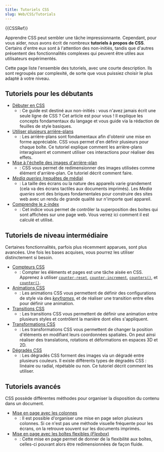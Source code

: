 ```yaml
---
title: Tutoriels CSS
slug: Web/CSS/Tutorials
---
```


{{CSSRef}}

Apprendre CSS peut sembler une tâche impressionnante. Cependant, pour vous aider, nous avons écrit de nombreux **tutoriels à propos de CSS**. Certains d'entre eux sont à l'attention des non-initiés, tandis que d'autres présentent des fonctionnalités complexes qui peuvent être utiles aux utilisateurs expérimentés.

Cette page liste l'ensemble des tutoriels, avec une courte description. Ils sont regroupés par complexité, de sorte que vous puissiez choisir le plus adapté à votre niveau.

## Tutoriels pour les débutants

- [Débuter en CSS](/fr/docs/Learn/CSS/First_steps)
  - : Ce guide est destiné aux non-initiés : vous n'avez jamais écrit une seule ligne de CSS ? Cet article est pour vous ! Il explique les concepts fondamentaux du langage et vous guide via la rédaction de feuilles de style basiques.
- [Utiliser plusieurs arrière-plans](/fr/docs/Web/CSS/CSS_backgrounds_and_borders/Using_multiple_backgrounds)
  - : Les arrière-plans sont fondamentaux afin d'obtenir une mise en forme appréciable. CSS vous permet d'en définir plusieurs pour chaque boîte. Ce tutoriel explique comment les arrière-plans interagissent et comment utiliser ces interactions pour réaliser des effets.
- [Mise à l'échelle des images d'arrière-plan](/fr/docs/Web/CSS/CSS_backgrounds_and_borders/Resizing_background_images)
  - : CSS vous permet de redimensionner des images utilisées comme élément d'arrière-plan. Ce tutoriel décrit comment faire.
- [_Media queries_ (requêtes de média)](/fr/docs/Web/CSS/CSS_media_queries)
  - : La taille des écrans ou la nature des appareils varie grandement (cela va des écrans tactiles aux documents imprimés). Les _Media queries_ sont des briques fondamentales pour construire des sites web avec un rendu de grande qualité sur n'importe quel appareil.
- [Comprendre le z-index](/fr/docs/Web/CSS/CSS_positioned_layout/Understanding_z-index)
  - : Cet indice vous permet de contrôler la superposition des boites qui sont affichées sur une page web. Vous verrez ici comment il est calculé et utilisé.

## Tutoriels de niveau intermédiaire

Certaines fonctionnalités, parfois plus récemment apparues, sont plus avancées. Une fois les bases acquises, vous pourrez les utiliser distinctement si besoin.

- [Compteurs CSS](/fr/docs/Web/CSS/CSS_counter_styles/Using_CSS_counters)
  - : Compter les éléments et pages est une tâche aisée en CSS. Apprenez à utiliser [`counter-reset`](/fr/docs/Web/CSS/counter-reset), [`counter-increment`](/fr/docs/Web/CSS/counter-increment), [`counters()`](</fr/docs/Web/CSS/counters()>), et [`counter()`](</fr/docs/Web/CSS/counter()>).
- [Animations CSS](/fr/docs/Web/CSS/CSS_animations/Using_CSS_animations)
  - : Les animations CSS vous permettent de définir des configurations de style via des _[keyframes](/fr/docs/Web/CSS/CSS_animations)_, et de réaliser une transition entre elles pour définir une animation.
- [Transitions CSS](/fr/docs/Web/CSS/CSS_transitions/Using_CSS_transitions)
  - : Les transitions CSS vous permettent de définir une animation entre plusieurs styles et contrôlent la manière dont elles s'appliquent.
- [Transformations CSS](/fr/docs/Web/CSS/CSS_transforms/Using_CSS_transforms)
  - : Les transformations CSS vous permettent de changer la position d'éléments en modifiant leurs coordonnées spatiales. On peut ainsi réaliser des translations, rotations et déformations en espaces 3D et 2D.
- [Dégradés CSS](/fr/docs/Web/CSS/CSS_images/Using_CSS_gradients)
  - : Les dégradés CSS forment des images via un dégradé entre plusieurs couleurs. Il existe différents types de dégradés CSS : linéaire ou radial, répétable ou non. Ce tutoriel décrit comment les utiliser.

## Tutoriels avancés

CSS possède différentes méthodes pour organiser la disposition du contenu dans un document.

- [Mise en page avec les colonnes](/fr/docs/Web/CSS/CSS_multicol_layout/Using_multicol_layouts)
  - : Il est possible d'organiser une mise en page selon plusieurs colonnes. Si ce n'est pas une méthode visuelle fréquente pour les écrans, on la retrouve souvent sur les documents imprimés.
- [Mise en page avec les boîtes flexibles (_Flexbox_)](/fr/docs/Web/CSS/CSS_flexible_box_layout/Basic_concepts_of_flexbox)
  - : Cette mise en page permet de donner de la flexibilité aux boîtes, celles-ci pouvant alors être redimensionnées de façon fluide.
